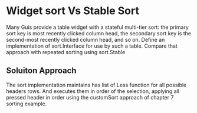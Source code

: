 # Widget sort Vs Stable Sort

 Many Guis provide a table widget with a stateful multi-tier sort: the
 primary sort key is most recently clicked column head, the secondary sort
 key is the second-most recently clicked column head, and so on. Define an
 implementation of sort.Interface for use by such a table. Compare that 
 approach with repeated sorting using sort.Stable

## Soluiton Approach

The sort implementation maintains has list of Less function for all possible
headers rows. And executes them in order of the selection, applying all
pressed header in order using the customSort approach of chapter 7 sorting
example.
